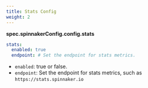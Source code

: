 ```yaml
---
title: Stats Config
weight: 2
---
```


**spec.spinnakerConfig.config.stats**

```yaml
stats:
  enabled: true
  endpoint: # Set the endpoint for stats metrics.
```

- `enabled`: true or false.
- `endpoint`: Set the endpoint for stats metrics, such as `https://stats.spinnaker.io`
